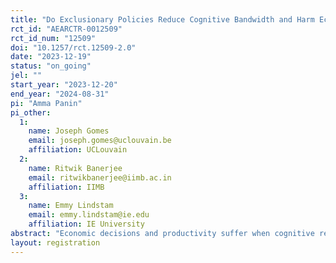 ```yaml
---
title: "Do Exclusionary Policies Reduce Cognitive Bandwidth and Harm Economic Outcomes of Marginalized Groups?"
rct_id: "AEARCTR-0012509"
rct_id_num: "12509"
doi: "10.1257/rct.12509-2.0"
date: "2023-12-19"
status: "on_going"
jel: ""
start_year: "2023-12-20"
end_year: "2024-08-31"
pi: "Amma Panin"
pi_other:
  1:
    name: Joseph Gomes
    email: joseph.gomes@uclouvain.be
    affiliation: UCLouvain
  2:
    name: Ritwik Banerjee
    email: ritwikbanerjee@iimb.ac.in
    affiliation: IIMB
  3:
    name: Emmy Lindstam
    email: emmy.lindstam@ie.edu
    affiliation: IE University
abstract: "Economic decisions and productivity suffer when cognitive resources are limited. Recent papers have shown, for example, that productivity is reduced when poverty consumes mental resources (Kaur et al. 2023). We test whether political constraints impact economic outcomes through similar channels. In particular, we experimentally examine whether a minority’s uncertainty about their status within a nation generates psychological effects comparable to those generated by financial concerns. We test this with a labour market experiment in West Benga and online throughout India. Workers complete data-processing tasks and we randomize incidental exposure to two types of exclusionary policies—policies that pose a direct, material threat and policies that pose a more symbolic threat. We test whether exposure to both types of policy affects productivity and cognitive outcomes."
layout: registration
---
```


